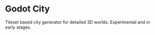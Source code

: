 # Godot City
Tileset based city generator for detailed 3D worlds. Experimental and in early stages.
